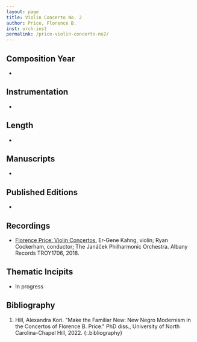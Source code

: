 ```yaml
---
layout: page
title: Violin Concerto No. 2
author: Price, Florence B.
inst: orch-inst
permalink: /price-violin-concerto-no2/
---
```


## Composition Year
- 

## Instrumentation
- 

## Length
- 

## Manuscripts
- 

## Published Editions
- 

## Recordings
- <a href="https://www.albanyrecords.com/mm5/merchant.mvc?Screen=PROD&Product_Code=TROY1706" target="_blank">Florence Price: Violin Concertos.</a> Er-Gene Kahng, violin; Ryan Cockerham, conductor; The Janáček Philharmonic Orchestra. Albany Records TROY1706, 2018.

## Thematic Incipits
- In progress

## Bibliography
1. Hill, Alexandra Kori. "Make the Familiar New: New Negro Modernism in the Concertos of Florence B. Price." PhD diss., University of North Carolina-Chapel Hill, 2022.
{:.bibliography}
